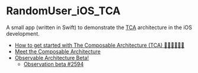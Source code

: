 # RandomUser_iOS_TCA
A small app (written in Swift) to demonstrate the [TCA](https://github.com/pointfreeco/swift-composable-architecture) architecture in the iOS development.

- [How to get started with The Composable Architecture (TCA) 👩🏽‍💻👨🏻‍💻](https://www.youtube.com/live/efGCznIDVb4)
- [Meet the Composable Architecture](https://pointfreeco.github.io/swift-composable-architecture/main/tutorials/meetcomposablearchitecture)
- [Observable Architecture Beta!](https://www.pointfree.co/blog/posts/125-observable-architecture-beta)
  - [Observation beta #2594](https://github.com/pointfreeco/swift-composable-architecture/discussions/2594)
